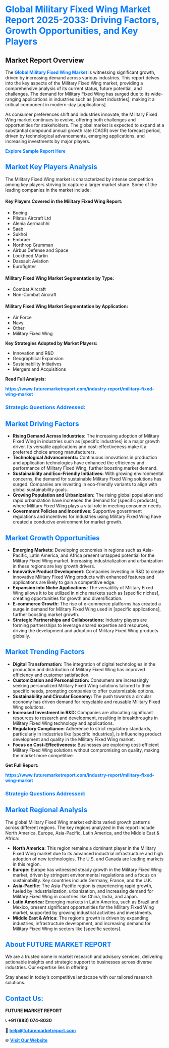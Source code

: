 <h1 style="color: #007BFF;">Global Military Fixed Wing Market Report 2025-2033: Driving Factors, Growth Opportunities, and Key Players</h1>

<section id="overview">
<h2>Market Report Overview</h2>
<p>The <a href="https://www.futuremarketreport.com/industry-report/military-fixed-wing-market" style="color: #007BFF; text-decoration: none;"><strong>Global Military Fixed Wing Market</strong></a> is witnessing significant growth, driven by increasing demand across various industries. This report delves into the key aspects of the Military Fixed Wing market, providing a comprehensive analysis of its current status, future potential, and challenges. The demand for Military Fixed Wing has surged due to its wide-ranging applications in industries such as [insert industries], making it a critical component in modern-day [applications].</p>
<p>As consumer preferences shift and industries innovate, the Military Fixed Wing market continues to evolve, offering both challenges and opportunities for stakeholders. The global market is expected to expand at a substantial compound annual growth rate (CAGR) over the forecast period, driven by technological advancements, emerging applications, and increasing investments by major players.</p>
</section>

<section id="overview">
<p><a href="https://www.futuremarketreport.com/request-sample/reportId=128807" style="color: #007BFF; text-decoration: none;"><strong>Explore Sample Report Here</strong></a></p>
</section>

<section id="key-players">
<h2 style="color: #007BFF;">Market Key Players Analysis</h2>
<p>The Military Fixed Wing market is characterized by intense competition among key players striving to capture a larger market share. Some of the leading companies in the market include:</p>
<h4>Key Players Covered in the Military Fixed Wing Report:</h4>
<ul><li>Boeing</li><li>Pilatus Aircraft Ltd</li><li>Alenia Aermachhi</li><li>Saab</li><li>Sukhoi</li><li>Embraer</li><li>Northrop Grumman</li><li>Airbus Defense and Space</li><li>Lockheed Martin</li><li>Dassault Aviation</li><li>Eurofighter</li></ul>
<h4>Military Fixed Wing Market Segmentation by Type:</h4>
<ul><li>Combat Aircraft</li><li>Non-Combat Aircraft</li></ul>

<h4>Military Fixed Wing Market Segmentation by Application:</h4>
<ul><li>Air Force</li><li>Navy</li><li>Other</li><li>Military Fixed Wing</li></ul>
<p><strong>Key Strategies Adopted by Market Players:</strong></p>
<ul>
<li>Innovation and R&D</li>
<li>Geographical Expansion</li>
<li>Sustainability Initiatives</li>
<li>Mergers and Acquisitions</li>
</ul>
</section>

<section>
<p><strong>Read Full Analysis: </strong></p><a href="https://www.futuremarketreport.com/industry-report/military-fixed-wing-market" style="color: #007BFF; text-decoration: none;"><strong>https://www.futuremarketreport.com/industry-report/military-fixed-wing-market</strong></a>
<h3 style="color: #007BFF;">Strategic Questions Addressed:</h3>
</section>

<section id="driving-factors">
<h2 style="color: #007BFF;">Market Driving Factors</h2>
<ul>
<li><strong>Rising Demand Across Industries:</strong> The increasing adoption of Military Fixed Wing in industries such as [specific industries] is a major growth driver. Its versatile applications and cost-effectiveness make it a preferred choice among manufacturers.</li>
<li><strong>Technological Advancements:</strong> Continuous innovations in production and application technologies have enhanced the efficiency and performance of Military Fixed Wing, further boosting market demand.</li>
<li><strong>Sustainability and Eco-Friendly Initiatives:</strong> With growing environmental concerns, the demand for sustainable Military Fixed Wing solutions has surged. Companies are investing in eco-friendly variants to align with global sustainability goals.</li>
<li><strong>Growing Population and Urbanization:</strong> The rising global population and rapid urbanization have increased the demand for [specific products], where Military Fixed Wing plays a vital role in meeting consumer needs.</li>
<li><strong>Government Policies and Incentives:</strong> Supportive government regulations and incentives for industries using Military Fixed Wing have created a conducive environment for market growth.</li>
</ul>
</section>

<section id="growth-opportunities">
<h2 style="color: #007BFF;">Market Growth Opportunities</h2>
<ul>
<li><strong>Emerging Markets:</strong> Developing economies in regions such as Asia-Pacific, Latin America, and Africa present untapped potential for the Military Fixed Wing market. Increasing industrialization and urbanization in these regions are key growth drivers.</li>
<li><strong>Innovative Product Development:</strong> Companies investing in R&D to create innovative Military Fixed Wing products with enhanced features and applications are likely to gain a competitive edge.</li>
<li><strong>Expansion into Niche Applications:</strong> The versatility of Military Fixed Wing allows it to be utilized in niche markets such as [specific niches], creating opportunities for growth and diversification.</li>
<li><strong>E-commerce Growth:</strong> The rise of e-commerce platforms has created a surge in demand for Military Fixed Wing used in [specific applications], further boosting market growth.</li>
<li><strong>Strategic Partnerships and Collaborations:</strong> Industry players are forming partnerships to leverage shared expertise and resources, driving the development and adoption of Military Fixed Wing products globally.</li>
</ul>
</section>

<section id="trending-factors">
<h2 style="color: #007BFF;">Market Trending Factors</h2>
<ul>
<li><strong>Digital Transformation:</strong> The integration of digital technologies in the production and distribution of Military Fixed Wing has improved efficiency and customer satisfaction.</li>
<li><strong>Customization and Personalization:</strong> Consumers are increasingly seeking personalized Military Fixed Wing solutions tailored to their specific needs, prompting companies to offer customizable options.</li>
<li><strong>Sustainability and Circular Economy:</strong> The push towards a circular economy has driven demand for recyclable and reusable Military Fixed Wing solutions.</li>
<li><strong>Increased Investment in R&D:</strong> Companies are allocating significant resources to research and development, resulting in breakthroughs in Military Fixed Wing technology and applications.</li>
<li><strong>Regulatory Compliance:</strong> Adherence to strict regulatory standards, particularly in industries like [specific industries], is influencing product development and quality in the Military Fixed Wing market.</li>
<li><strong>Focus on Cost-Effectiveness:</strong> Businesses are exploring cost-efficient Military Fixed Wing solutions without compromising on quality, making the market more competitive.</li>
</ul>
</section>

<section>
<p><strong>Get Full Report: </strong></p><a href="https://www.futuremarketreport.com/industry-report/military-fixed-wing-market" style="color: #007BFF; text-decoration: none;"><strong>https://www.futuremarketreport.com/industry-report/military-fixed-wing-market</strong></a>
<h3 style="color: #007BFF;">Strategic Questions Addressed:</h3>
</section>


<section id="regional-analysis">
<h2 style="color: #007BFF;">Market Regional Analysis</h2>
<p>The global Military Fixed Wing market exhibits varied growth patterns across different regions. The key regions analyzed in this report include North America, Europe, Asia-Pacific, Latin America, and the Middle East & Africa:</p>
<ul>
<li><strong>North America:</strong> This region remains a dominant player in the Military Fixed Wing market due to its advanced industrial infrastructure and high adoption of new technologies. The U.S. and Canada are leading markets in this region.</li>
<li><strong>Europe:</strong> Europe has witnessed steady growth in the Military Fixed Wing market, driven by stringent environmental regulations and a focus on sustainability. Key countries include Germany, France, and the U.K.</li>
<li><strong>Asia-Pacific:</strong> The Asia-Pacific region is experiencing rapid growth, fueled by industrialization, urbanization, and increasing demand for Military Fixed Wing in countries like China, India, and Japan.</li>
<li><strong>Latin America:</strong> Emerging markets in Latin America, such as Brazil and Mexico, present significant opportunities for the Military Fixed Wing market, supported by growing industrial activities and investments.</li>
<li><strong>Middle East & Africa:</strong> The region’s growth is driven by expanding industries, infrastructure development, and increasing demand for Military Fixed Wing in sectors like [specific sectors].</li>
</ul>
</section>

<footer>
<h2 style="color: #007BFF;">About FUTURE MARKET REPORT</h2>
<p>We are a trusted name in market research and advisory services, delivering actionable insights and strategic support to businesses across diverse industries. Our expertise lies in offering:</p>

<p>Stay ahead in today’s competitive landscape with our tailored research solutions.</p>

<h2 style="color: #007BFF;">Contact Us:</h2>
<p><strong>FUTURE MARKET REPORT</strong></p>
<p>📞 <strong>+91 (883) 074-8030</strong></p>
<p>📧 <strong><a href="mailto:help@futuremarketreport.com" style="color: #007BFF;">help@futuremarketreport.com</a></strong></p>
<p>🌐 <strong><a href="https://www.futuremarketreport.com/" style="color: #007BFF;">Visit Our Website</a></strong></p>
</footer>
